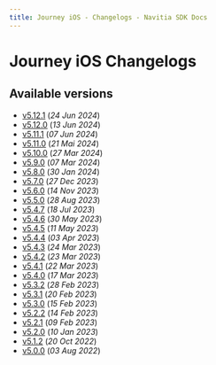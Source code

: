 ```yaml
---
title: Journey iOS - Changelogs - Navitia SDK Docs
---
```


# Journey iOS Changelogs

## Available versions

* [v5.12.1](releases/5.12.1/index.md) (_24 Jun 2024_)
* [v5.12.0](releases/5.12.0/index.md) (_13 Jun 2024_)
* [v5.11.1](releases/5.11.1/index.md) (_07 Jun 2024_)
* [v5.11.0](releases/5.11.0/index.md) (_21 Mai 2024_)
* [v5.10.0](releases/5.10.0/index.md) (_27 Mar 2024_)
* [v5.9.0](releases/5.9.0/index.md) (_07 Mar 2024_)
* [v5.8.0](releases/5.8.0/index.md) (_30 Jan 2024_)
* [v5.7.0](releases/5.7.0/index.md) (_27 Dec 2023_)
* [v5.6.0](releases/5.6.0/index.md) (_14 Nov 2023_)
* [v5.5.0](releases/5.5.0/index.md) (_28 Aug 2023_)
* [v5.4.7](releases/5.4.7/index.md) (_18 Jul 2023_)
* [v5.4.6](releases/5.4.6/index.md) (_30 May 2023_)
* [v5.4.5](releases/5.4.5/index.md) (_11 May 2023_)
* [v5.4.4](releases/5.4.4/index.md) (_03 Apr 2023_)
* [v5.4.3](releases/5.4.3/index.md) (_24 Mar 2023_)
* [v5.4.2](releases/5.4.2/index.md) (_23 Mar 2023_)
* [v5.4.1](releases/5.4.1/index.md) (_22 Mar 2023_)
* [v5.4.0](releases/5.4.0/index.md) (_17 Mar 2023_)
* [v5.3.2](releases/5.3.2/index.md) (_28 Feb 2023_)
* [v5.3.1](releases/5.3.1/index.md) (_20 Feb 2023_)
* [v5.3.0](releases/5.3.0/index.md) (_15 Feb 2023_)
* [v5.2.2](releases/5.2.2/index.md) (_14 Feb 2023_)
* [v5.2.1](releases/5.2.1/index.md) (_09 Feb 2023_)
* [v5.2.0](releases/5.2.0/index.md) (_10 Jan 2023_)
* [v5.1.2](releases/5.1.2/index.md) (_20 Oct 2022_)
* [v5.0.0](releases/5.0.0/index.md) (_03 Aug 2022_)
